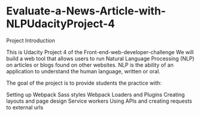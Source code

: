# Evaluate-a-News-Article-with-NLPUdacityProject-4

Project Introduction

This is Udacity Project 4 of the Front-end-web-developer-challenge
We will build a web tool that allows users to run Natural Language Processing (NLP) on articles or blogs found on other websites. NLP is the ability of an application to understand the human language, written or oral.

The goal of the project is to provide students the practice with:

Setting up Webpack
Sass styles
Webpack Loaders and Plugins
Creating layouts and page design
Service workers
Using APIs and creating requests to external urls
